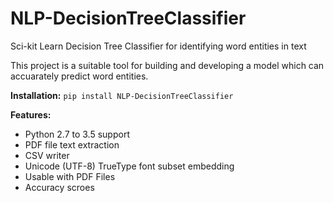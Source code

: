 # NLP-DecisionTreeClassifier
Sci-kit Learn Decision Tree Classifier for identifying word entities in text 

This project is a suitable tool for building and developing a model which can accuarately predict word entities.

**Installation:**
`pip install NLP-DecisionTreeClassifier`

**Features:**
* Python 2.7 to 3.5 support
* PDF file text extraction
* CSV writer
* Unicode (UTF-8) TrueType font subset embedding
* Usable with PDF Files
* Accuracy scroes

